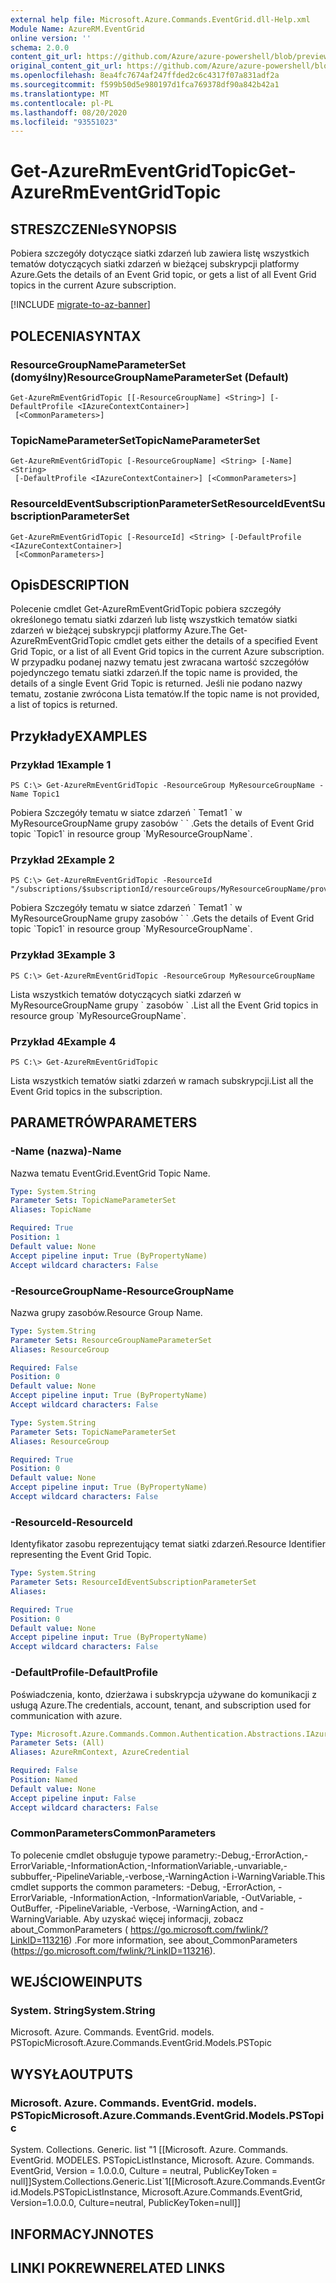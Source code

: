 ```yaml
---
external help file: Microsoft.Azure.Commands.EventGrid.dll-Help.xml
Module Name: AzureRM.EventGrid
online version: ''
schema: 2.0.0
content_git_url: https://github.com/Azure/azure-powershell/blob/preview/src/ResourceManager/EventGrid/Commands.EventGrid/help/Get-AzureRmEventGridTopic.md
original_content_git_url: https://github.com/Azure/azure-powershell/blob/preview/src/ResourceManager/EventGrid/Commands.EventGrid/help/Get-AzureRmEventGridTopic.md
ms.openlocfilehash: 8ea4fc7674af247ffded2c6c4317f07a831adf2a
ms.sourcegitcommit: f599b50d5e980197d1fca769378df90a842b42a1
ms.translationtype: MT
ms.contentlocale: pl-PL
ms.lasthandoff: 08/20/2020
ms.locfileid: "93551023"
---
```

# <span data-ttu-id="c4c1c-101">Get-AzureRmEventGridTopic</span><span class="sxs-lookup"><span data-stu-id="c4c1c-101">Get-AzureRmEventGridTopic</span></span>

## <span data-ttu-id="c4c1c-102">STRESZCZENIe</span><span class="sxs-lookup"><span data-stu-id="c4c1c-102">SYNOPSIS</span></span>
<span data-ttu-id="c4c1c-103">Pobiera szczegóły dotyczące siatki zdarzeń lub zawiera listę wszystkich tematów dotyczących siatki zdarzeń w bieżącej subskrypcji platformy Azure.</span><span class="sxs-lookup"><span data-stu-id="c4c1c-103">Gets the details of an Event Grid topic, or gets a list of all Event Grid topics in the current Azure subscription.</span></span>

[!INCLUDE [migrate-to-az-banner](../../includes/migrate-to-az-banner.md)]

## <span data-ttu-id="c4c1c-104">POLECENIA</span><span class="sxs-lookup"><span data-stu-id="c4c1c-104">SYNTAX</span></span>

### <span data-ttu-id="c4c1c-105">ResourceGroupNameParameterSet (domyślny)</span><span class="sxs-lookup"><span data-stu-id="c4c1c-105">ResourceGroupNameParameterSet (Default)</span></span>
```
Get-AzureRmEventGridTopic [[-ResourceGroupName] <String>] [-DefaultProfile <IAzureContextContainer>]
 [<CommonParameters>]
```

### <span data-ttu-id="c4c1c-106">TopicNameParameterSet</span><span class="sxs-lookup"><span data-stu-id="c4c1c-106">TopicNameParameterSet</span></span>
```
Get-AzureRmEventGridTopic [-ResourceGroupName] <String> [-Name] <String>
 [-DefaultProfile <IAzureContextContainer>] [<CommonParameters>]
```

### <span data-ttu-id="c4c1c-107">ResourceIdEventSubscriptionParameterSet</span><span class="sxs-lookup"><span data-stu-id="c4c1c-107">ResourceIdEventSubscriptionParameterSet</span></span>
```
Get-AzureRmEventGridTopic [-ResourceId] <String> [-DefaultProfile <IAzureContextContainer>]
 [<CommonParameters>]
```

## <span data-ttu-id="c4c1c-108">Opis</span><span class="sxs-lookup"><span data-stu-id="c4c1c-108">DESCRIPTION</span></span>
<span data-ttu-id="c4c1c-109">Polecenie cmdlet Get-AzureRmEventGridTopic pobiera szczegóły określonego tematu siatki zdarzeń lub listę wszystkich tematów siatki zdarzeń w bieżącej subskrypcji platformy Azure.</span><span class="sxs-lookup"><span data-stu-id="c4c1c-109">The Get-AzureRmEventGridTopic cmdlet gets either the details of a specified Event Grid Topic, or a list of all Event Grid topics in the current Azure subscription.</span></span>
<span data-ttu-id="c4c1c-110">W przypadku podanej nazwy tematu jest zwracana wartość szczegółów pojedynczego tematu siatki zdarzeń.</span><span class="sxs-lookup"><span data-stu-id="c4c1c-110">If the topic name is provided, the details of a single Event Grid Topic is returned.</span></span>
<span data-ttu-id="c4c1c-111">Jeśli nie podano nazwy tematu, zostanie zwrócona Lista tematów.</span><span class="sxs-lookup"><span data-stu-id="c4c1c-111">If the topic name is not provided, a list of topics is returned.</span></span>

## <span data-ttu-id="c4c1c-112">Przykłady</span><span class="sxs-lookup"><span data-stu-id="c4c1c-112">EXAMPLES</span></span>

### <span data-ttu-id="c4c1c-113">Przykład 1</span><span class="sxs-lookup"><span data-stu-id="c4c1c-113">Example 1</span></span>
```
PS C:\> Get-AzureRmEventGridTopic -ResourceGroup MyResourceGroupName -Name Topic1
```

<span data-ttu-id="c4c1c-114">Pobiera Szczegóły tematu w siatce zdarzeń \` Temat1 \` w MyResourceGroupName grupy zasobów \` \` .</span><span class="sxs-lookup"><span data-stu-id="c4c1c-114">Gets the details of Event Grid topic \`Topic1\` in resource group \`MyResourceGroupName\`.</span></span>

### <span data-ttu-id="c4c1c-115">Przykład 2</span><span class="sxs-lookup"><span data-stu-id="c4c1c-115">Example 2</span></span>
```
PS C:\> Get-AzureRmEventGridTopic -ResourceId "/subscriptions/$subscriptionId/resourceGroups/MyResourceGroupName/providers/Microsoft.EventGrid/topics/Topic1"
```

<span data-ttu-id="c4c1c-116">Pobiera Szczegóły tematu w siatce zdarzeń \` Temat1 \` w MyResourceGroupName grupy zasobów \` \` .</span><span class="sxs-lookup"><span data-stu-id="c4c1c-116">Gets the details of Event Grid topic \`Topic1\` in resource group \`MyResourceGroupName\`.</span></span>

### <span data-ttu-id="c4c1c-117">Przykład 3</span><span class="sxs-lookup"><span data-stu-id="c4c1c-117">Example 3</span></span>
```
PS C:\> Get-AzureRmEventGridTopic -ResourceGroup MyResourceGroupName
```

<span data-ttu-id="c4c1c-118">Lista wszystkich tematów dotyczących siatki zdarzeń w MyResourceGroupName grupy \` zasobów \` .</span><span class="sxs-lookup"><span data-stu-id="c4c1c-118">List all the Event Grid topics in resource group \`MyResourceGroupName\`.</span></span>

### <span data-ttu-id="c4c1c-119">Przykład 4</span><span class="sxs-lookup"><span data-stu-id="c4c1c-119">Example 4</span></span>
```
PS C:\> Get-AzureRmEventGridTopic
```

<span data-ttu-id="c4c1c-120">Lista wszystkich tematów siatki zdarzeń w ramach subskrypcji.</span><span class="sxs-lookup"><span data-stu-id="c4c1c-120">List all the Event Grid topics in the subscription.</span></span>

## <span data-ttu-id="c4c1c-121">PARAMETRÓW</span><span class="sxs-lookup"><span data-stu-id="c4c1c-121">PARAMETERS</span></span>

### <span data-ttu-id="c4c1c-122">-Name (nazwa)</span><span class="sxs-lookup"><span data-stu-id="c4c1c-122">-Name</span></span>
<span data-ttu-id="c4c1c-123">Nazwa tematu EventGrid.</span><span class="sxs-lookup"><span data-stu-id="c4c1c-123">EventGrid Topic Name.</span></span>

```yaml
Type: System.String
Parameter Sets: TopicNameParameterSet
Aliases: TopicName

Required: True
Position: 1
Default value: None
Accept pipeline input: True (ByPropertyName)
Accept wildcard characters: False
```

### <span data-ttu-id="c4c1c-124">-ResourceGroupName</span><span class="sxs-lookup"><span data-stu-id="c4c1c-124">-ResourceGroupName</span></span>
<span data-ttu-id="c4c1c-125">Nazwa grupy zasobów.</span><span class="sxs-lookup"><span data-stu-id="c4c1c-125">Resource Group Name.</span></span>

```yaml
Type: System.String
Parameter Sets: ResourceGroupNameParameterSet
Aliases: ResourceGroup

Required: False
Position: 0
Default value: None
Accept pipeline input: True (ByPropertyName)
Accept wildcard characters: False
```

```yaml
Type: System.String
Parameter Sets: TopicNameParameterSet
Aliases: ResourceGroup

Required: True
Position: 0
Default value: None
Accept pipeline input: True (ByPropertyName)
Accept wildcard characters: False
```

### <span data-ttu-id="c4c1c-126">-ResourceId</span><span class="sxs-lookup"><span data-stu-id="c4c1c-126">-ResourceId</span></span>
<span data-ttu-id="c4c1c-127">Identyfikator zasobu reprezentujący temat siatki zdarzeń.</span><span class="sxs-lookup"><span data-stu-id="c4c1c-127">Resource Identifier representing the Event Grid Topic.</span></span>

```yaml
Type: System.String
Parameter Sets: ResourceIdEventSubscriptionParameterSet
Aliases: 

Required: True
Position: 0
Default value: None
Accept pipeline input: True (ByPropertyName)
Accept wildcard characters: False
```

### <span data-ttu-id="c4c1c-128">-DefaultProfile</span><span class="sxs-lookup"><span data-stu-id="c4c1c-128">-DefaultProfile</span></span>
<span data-ttu-id="c4c1c-129">Poświadczenia, konto, dzierżawa i subskrypcja używane do komunikacji z usługą Azure.</span><span class="sxs-lookup"><span data-stu-id="c4c1c-129">The credentials, account, tenant, and subscription used for communication with azure.</span></span>

```yaml
Type: Microsoft.Azure.Commands.Common.Authentication.Abstractions.IAzureContextContainer
Parameter Sets: (All)
Aliases: AzureRmContext, AzureCredential

Required: False
Position: Named
Default value: None
Accept pipeline input: False
Accept wildcard characters: False
```

### <span data-ttu-id="c4c1c-130">CommonParameters</span><span class="sxs-lookup"><span data-stu-id="c4c1c-130">CommonParameters</span></span>
<span data-ttu-id="c4c1c-131">To polecenie cmdlet obsługuje typowe parametry:-Debug,-ErrorAction,-ErrorVariable,-InformationAction,-InformationVariable,-unvariable,-subbuffer,-PipelineVariable,-verbose,-WarningAction i-WarningVariable.</span><span class="sxs-lookup"><span data-stu-id="c4c1c-131">This cmdlet supports the common parameters: -Debug, -ErrorAction, -ErrorVariable, -InformationAction, -InformationVariable, -OutVariable, -OutBuffer, -PipelineVariable, -Verbose, -WarningAction, and -WarningVariable.</span></span> <span data-ttu-id="c4c1c-132">Aby uzyskać więcej informacji, zobacz about_CommonParameters ( https://go.microsoft.com/fwlink/?LinkID=113216) .</span><span class="sxs-lookup"><span data-stu-id="c4c1c-132">For more information, see about_CommonParameters (https://go.microsoft.com/fwlink/?LinkID=113216).</span></span>

## <span data-ttu-id="c4c1c-133">WEJŚCIOWE</span><span class="sxs-lookup"><span data-stu-id="c4c1c-133">INPUTS</span></span>

### <span data-ttu-id="c4c1c-134">System. String</span><span class="sxs-lookup"><span data-stu-id="c4c1c-134">System.String</span></span>
<span data-ttu-id="c4c1c-135">Microsoft. Azure. Commands. EventGrid. models. PSTopic</span><span class="sxs-lookup"><span data-stu-id="c4c1c-135">Microsoft.Azure.Commands.EventGrid.Models.PSTopic</span></span>

## <span data-ttu-id="c4c1c-136">WYSYŁA</span><span class="sxs-lookup"><span data-stu-id="c4c1c-136">OUTPUTS</span></span>

### <span data-ttu-id="c4c1c-137">Microsoft. Azure. Commands. EventGrid. models. PSTopic</span><span class="sxs-lookup"><span data-stu-id="c4c1c-137">Microsoft.Azure.Commands.EventGrid.Models.PSTopic</span></span>
<span data-ttu-id="c4c1c-138">System. Collections. Generic. list "1 [[Microsoft. Azure. Commands. EventGrid. MODELES. PSTopicListInstance, Microsoft. Azure. Commands. EventGrid, Version = 1.0.0.0, Culture = neutral, PublicKeyToken = null]]</span><span class="sxs-lookup"><span data-stu-id="c4c1c-138">System.Collections.Generic.List\`1[[Microsoft.Azure.Commands.EventGrid.Models.PSTopicListInstance, Microsoft.Azure.Commands.EventGrid, Version=1.0.0.0, Culture=neutral, PublicKeyToken=null]]</span></span>

## <span data-ttu-id="c4c1c-139">INFORMACYJN</span><span class="sxs-lookup"><span data-stu-id="c4c1c-139">NOTES</span></span>

## <span data-ttu-id="c4c1c-140">LINKI POKREWNE</span><span class="sxs-lookup"><span data-stu-id="c4c1c-140">RELATED LINKS</span></span>


